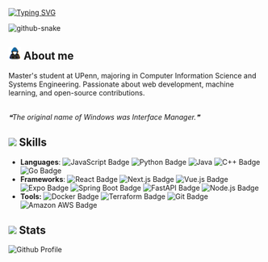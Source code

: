 [![Typing SVG](https://readme-typing-svg.demolab.com?font=JetBrains+Mono&size=32&pause=1000&random=false&width=800&lines=Hello+there%2C+I'm+%40Apocalypsor%F0%9F%91%8B)](https://git.io/typing-svg)

<picture>
  <source media="(prefers-color-scheme: dark)" srcset="https://raw.githubusercontent.com/Apocalypsor/Apocalypsor/output/github-contribution-grid-snake-dark.svg" />
  <source media="(prefers-color-scheme: light)" srcset="https://raw.githubusercontent.com/Apocalypsor/Apocalypsor/output/github-contribution-grid-snake.svg" />
  <img alt="github-snake" src="github-snake.svg" />
</picture>

## <picture><img src = "https://github.com/0xAbdulKhalid/0xAbdulKhalid/raw/main/assets/mdImages/about_me.gif" width = 25px></picture> **About me**
Master's student at UPenn, majoring in Computer Information Science and Systems Engineering. Passionate about web development, machine learning, and open-source contributions.

<br>
<!--STARTS_HERE_QUOTE_README-->
<i>❝The original name of Windows was Interface Manager.❞</i>
<!--ENDS_HERE_QUOTE_README-->

<br>

## <picture><img src="https://media2.giphy.com/media/QssGEmpkyEOhBCb7e1/giphy.gif?cid=ecf05e47a0n3gi1bfqntqmob8g9aid1oyj2wr3ds3mg700bl&rid=giphy.gif" width = 25px></picture> **Skills**

- **Languages**: ![JavaScript Badge](https://img.shields.io/badge/JavaScript-F7DF1E?logo=javascript&logoColor=000&style=flat) ![Python Badge](https://img.shields.io/badge/Python-3776AB?logo=python&logoColor=fff&style=flat) ![Java](https://img.shields.io/badge/java-%23ED8B00.svg?style=for-the-badge&logo=openjdk&logoColor=000&style=flat) ![C++ Badge](https://img.shields.io/badge/C%2B%2B-00599C?logo=cplusplus&logoColor=fff&style=flat) ![Go Badge](https://img.shields.io/badge/Go-00ADD8?logo=go&logoColor=fff&style=flat)
- **Frameworks**: ![React Badge](https://img.shields.io/badge/React-61DAFB?logo=react&logoColor=000&style=flat) ![Next.js Badge](https://img.shields.io/badge/next.js-000000?logo=nextdotjs&logoColor=white&style=flat) ![Vue.js Badge](https://img.shields.io/badge/Vue.js-4FC08D?logo=vuedotjs&logoColor=fff&style=flat) ![Expo Badge](https://img.shields.io/badge/Expo-000020?logo=expo&logoColor=fff&style=flat) ![Spring Boot Badge](https://img.shields.io/badge/Spring%20Boot-6DB33F?logo=springboot&logoColor=fff&style=flat) ![FastAPI Badge](https://img.shields.io/badge/FastAPI-009688?logo=fastapi&logoColor=fff&style=flat) ![Node.js Badge](https://img.shields.io/badge/Node.js-393?logo=nodedotjs&logoColor=fff&style=flat)
- **Tools:** ![Docker Badge](https://img.shields.io/badge/Docker-2496ED?logo=docker&logoColor=fff&style=flat) ![Terraform Badge](https://img.shields.io/badge/Terraform-844FBA?logo=terraform&logoColor=fff&style=flat) ![Git Badge](https://img.shields.io/badge/Git-F05032?logo=git&logoColor=fff&style=flat) ![Amazon AWS Badge](https://img.shields.io/badge/Amazon%20AWS-232F3E?logo=amazonaws&logoColor=fff&style=flat)

## <picture><img src="https://media.giphy.com/media/iY8CRBdQXODJSCERIr/giphy.gif" width="25"></picture> **Stats**

![Github Profile](http://github-profile-summary-cards.vercel.app/api/cards/profile-details?username=Apocalypsor&theme=default)
